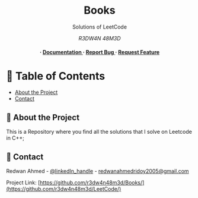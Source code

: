 <div align='center'>

<h1>Books</h1>
<p>Solutions of LeetCode</p>
<i>R3DW4N 48M3D</i>

<h4> <span> · </span> <a href="https://github.com/r3dw4n48m3d/LeetCode/blob/master/README.md"> Documentation </a> <span> · </span> <a href="https://github.com/r3dw4n48m3d/LeetCode/issues"> Report Bug </a> <span> · </span> <a href="https://github.com/r3dw4n48m3d/LeetCode/issues"> Request Feature </a> </h4>


</div>

# :notebook_with_decorative_cover: Table of Contents

- [About the Project](#star2-about-the-project)
- [Contact](#handshake-contact)

## :star2: About the Project

This is a Repository where you find all the solutions that I solve on Leetcode in C++;

## :handshake: Contact

Redwan Ahmed - [@linkedIn_handle](https://www.linkedin.com/in/r3dw4n4hm3d/) - redwanahmedridoy2005@gmail.com

Project Link: [https://github.com/r3dw4n48m3d/Books/](https://github.com/r3dw4n48m3d/LeetCode/)
